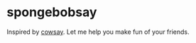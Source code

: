 # spongebobsay

Inspired by [cowsay](//github.com/tnalpgge/rank-amateur-cowsay/). Let me help you make fun of your friends.
